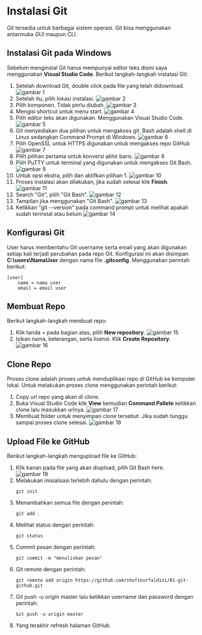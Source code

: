 # Instalasi Git
Git tersedia untuk berbagai sistem operasi. Git bisa menggunakan antarmuka _GUI_ maupun _CLI_. 

## Instalasi Git pada Windows
Sebelum menginstal Git harus mempunyai editor teks disini saya menggunakan **Visual Studio Code**. Berikut langkah-langkah instalasi Git:

1. Setelah download Git, double click pada file yang telah didownload.
![gambar 1](./1.png)
2. Setelah itu, pilih lokasi instalasi.
![gambar 2](./2.png)
3. Pilih komponen. Tidak perlu diubah.
![gambar 3](./3.png)
4. Mengisi shortcut untuk menu start.
![gambar 4](./4.png)
5. Pilih editor teks akan digunakan. Menggunakan Visual Studio Code.
![gambar 5](./5.png)
6. Git menyediakan dua pilihan untuk mengakses git. Bash adalah shell di Linux sedangkan Command Prompt di Windows.
![gambar 6](./6.png)
7. Pilih OpenSSL untuk HTTPS digunakan untuk mengakses repo GitHub
![gambar 7](./7.png)
8. Pilih pilihan pertama untuk konversi akhir baris.
![gambar 8](./8.png)
9. Pilih PuTTY untuk terminal yang digunakan untuk mengakses Git Bash.
![gambar 9](./9.png)
10. Untuk opsi ekstra, pilih dan aktifkan pilihan 1.
![gambar 10](./10.png)
11. Proses instalasi akan dilakukan, jika sudah selesai klik **Finish**.
![gambar 11](./11.png)
12. Search "Git", pilih "Git Bash".
![gambar 12](./12.png)
13. Tampilan jika menggunakan "Git Bash".
![gambar 13](./13.png)
14. Ketikkan "git --version" pada command prompt untuk melihat apakah sudah terinstal atau belum
![gambar 14](./14.png)

## Konfigurasi Git
User harus memberitahu Git username serta email yang akan digunakan setiap kali terjadi perubahan pada repo Git. Konfigurasi ini akan disimpan **C:\users\NamaUser** dengan nama file **.gitconfig**. Menggunakan perintah berikut:
```
[user]
    name = nama user
    email = email user
```

## Membuat Repo
Berikut langkah-langkah membuat repo:

1. Klik tanda + pada bagian atas, pilih **New repository**.
![gambar 15](./15.png)
2. Isikan nama, keterangan, serta lisensi. Klik **Create Repository**.
![gambar 16](./16.png)

## Clone Repo
Proses clone adalah proses untuk menduplikasi repo di GitHub ke komputer lokal. Untuk melakukan proses clone menggunakan perintah berikut:

1. Copy url repo yang akan di clone. 
2. Buka Visual Studio Code klik **View** kemudian **Command Pallete** ketikkan clone lalu masukkan urlnya.
![gambar 17](./17.png)
3. Membuat folder untuk menyimpan clone tersebut. Jika sudah tunggu sampai proses clone selesai.
![gambar 18](./18.png) 

## Upload File ke GitHub
Berikut langkah-langkah mengupload file ke GitHub:

1. Klik kanan pada file yang akan diupload, pilih Git Bash here.
![gambar 19](./19.png)
2. Melakukan inisialisasi terlebih dahulu dengan perintah:
    ```
    git init
    ```
3. Menambahkan semua file dengan perintah:
    ```
    git add .
    ``` 
4. Melihat status dengan perintah:
    ```
    git status
    ```
5. Commit pesan dengan perintah:
    ```
    git commit -m "menuliskan pesan"
    ```
6. Git remote dengan perintah:
    ```
    git remote add origin https://github.com/shofinurfaldini/01-git-github.git
    ```
7. Git push -u origin master lalu ketikkan username dan password dengan perintah:
    ```
    Git push -u origin master
    ```
8. Yang terakhir refresh halaman GitHub.